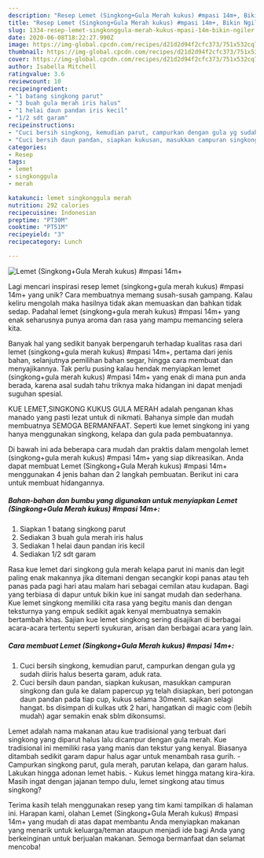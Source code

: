 ```yaml
---
description: "Resep Lemet (Singkong+Gula Merah kukus) #mpasi 14m+, Bikin Ngiler"
title: "Resep Lemet (Singkong+Gula Merah kukus) #mpasi 14m+, Bikin Ngiler"
slug: 1334-resep-lemet-singkonggula-merah-kukus-mpasi-14m-bikin-ngiler
date: 2020-06-08T18:22:27.990Z
image: https://img-global.cpcdn.com/recipes/d21d2d94f2cfc373/751x532cq70/lemet-singkonggula-merah-kukus-mpasi-14m-foto-resep-utama.jpg
thumbnail: https://img-global.cpcdn.com/recipes/d21d2d94f2cfc373/751x532cq70/lemet-singkonggula-merah-kukus-mpasi-14m-foto-resep-utama.jpg
cover: https://img-global.cpcdn.com/recipes/d21d2d94f2cfc373/751x532cq70/lemet-singkonggula-merah-kukus-mpasi-14m-foto-resep-utama.jpg
author: Isabella Mitchell
ratingvalue: 3.6
reviewcount: 10
recipeingredient:
- "1 batang singkong parut"
- "3 buah gula merah iris halus"
- "1 helai daun pandan iris kecil"
- "1/2 sdt garam"
recipeinstructions:
- "Cuci bersih singkong, kemudian parut, campurkan dengan gula yg sudah diiris halus beserta garam, aduk rata."
- "Cuci bersih daun pandan, siapkan kukusan, masukkan campuran singkong dan gula ke dalam papercup yg telah disiapkan, beri potongan daun pandan pada tiap cup, kukus selama 30menit. sajikan selagi hangat. bs disimpan di kulkas utk 2 hari, hangatkan di magic com (lebih mudah) agar semakin enak sblm dikonsumsi."
categories:
- Resep
tags:
- lemet
- singkonggula
- merah

katakunci: lemet singkonggula merah 
nutrition: 292 calories
recipecuisine: Indonesian
preptime: "PT30M"
cooktime: "PT51M"
recipeyield: "3"
recipecategory: Lunch

---
```



![Lemet (Singkong+Gula Merah kukus) #mpasi 14m+](https://img-global.cpcdn.com/recipes/d21d2d94f2cfc373/751x532cq70/lemet-singkonggula-merah-kukus-mpasi-14m-foto-resep-utama.jpg)

Lagi mencari inspirasi resep lemet (singkong+gula merah kukus) #mpasi 14m+ yang unik? Cara membuatnya memang susah-susah gampang. Kalau keliru mengolah maka hasilnya tidak akan memuaskan dan bahkan tidak sedap. Padahal lemet (singkong+gula merah kukus) #mpasi 14m+ yang enak seharusnya punya aroma dan rasa yang mampu memancing selera kita.

Banyak hal yang sedikit banyak berpengaruh terhadap kualitas rasa dari lemet (singkong+gula merah kukus) #mpasi 14m+, pertama dari jenis bahan, selanjutnya pemilihan bahan segar, hingga cara membuat dan menyajikannya. Tak perlu pusing kalau hendak menyiapkan lemet (singkong+gula merah kukus) #mpasi 14m+ yang enak di mana pun anda berada, karena asal sudah tahu triknya maka hidangan ini dapat menjadi suguhan spesial.

KUE LEMET,SINGKONG KUKUS GULA MERAH adalah penganan khas manado yang pasti lezat untuk di nikmati. Bahanya simple dan mudah membuatnya SEMOGA BERMANFAAT. Seperti kue lemet singkong ini yang hanya menggunakan singkong, kelapa dan gula pada pembuatannya.


Di bawah ini ada beberapa cara mudah dan praktis dalam mengolah lemet (singkong+gula merah kukus) #mpasi 14m+ yang siap dikreasikan. Anda dapat membuat Lemet (Singkong+Gula Merah kukus) #mpasi 14m+ menggunakan 4 jenis bahan dan 2 langkah pembuatan. Berikut ini cara untuk membuat hidangannya.

<!--inarticleads1-->

##### Bahan-bahan dan bumbu yang digunakan untuk menyiapkan Lemet (Singkong+Gula Merah kukus) #mpasi 14m+:

1. Siapkan 1 batang singkong parut
1. Sediakan 3 buah gula merah iris halus
1. Sediakan 1 helai daun pandan iris kecil
1. Sediakan 1/2 sdt garam


Rasa kue lemet dari singkong gula merah kelapa parut ini manis dan legit paling enak makannya jika ditemani dengan secangkir kopi panas atau teh panas pada pagi hari atau malam hari sebagai cemilan atau kudapan. Bagi yang terbiasa di dapur untuk bikin kue ini sangat mudah dan sederhana. Kue lemet singkong memiliki cita rasa yang begitu manis dan dengan teksturnya yang empuk sedikit agak kenyal membuatnya semakin bertambah khas. Sajian kue lemet singkong sering disajikan di berbagai acara-acara tertentu seperti syukuran, arisan dan berbagai acara yang lain. 

<!--inarticleads2-->

##### Cara membuat Lemet (Singkong+Gula Merah kukus) #mpasi 14m+:

1. Cuci bersih singkong, kemudian parut, campurkan dengan gula yg sudah diiris halus beserta garam, aduk rata.
1. Cuci bersih daun pandan, siapkan kukusan, masukkan campuran singkong dan gula ke dalam papercup yg telah disiapkan, beri potongan daun pandan pada tiap cup, kukus selama 30menit. sajikan selagi hangat. bs disimpan di kulkas utk 2 hari, hangatkan di magic com (lebih mudah) agar semakin enak sblm dikonsumsi.


Lemet adalah nama makanan atau kue tradisional yang terbuat dari singkong yang diparut halus lalu dicampur dengan gula merah. Kue tradisional ini memiliki rasa yang manis dan tekstur yang kenyal. Biasanya ditambah sedikit garam dapur halus agar untuk menambah rasa gurih. - Campurkan singkong parut, gula merah, parutan kelapa, dan garam halus. Lakukan hingga adonan lemet habis. - Kukus lemet hingga matang kira-kira. Masih ingat dengan jajanan tempo dulu, lemet singkong atau timus singkong? 

Terima kasih telah menggunakan resep yang tim kami tampilkan di halaman ini. Harapan kami, olahan Lemet (Singkong+Gula Merah kukus) #mpasi 14m+ yang mudah di atas dapat membantu Anda menyiapkan makanan yang menarik untuk keluarga/teman ataupun menjadi ide bagi Anda yang berkeinginan untuk berjualan makanan. Semoga bermanfaat dan selamat mencoba!
